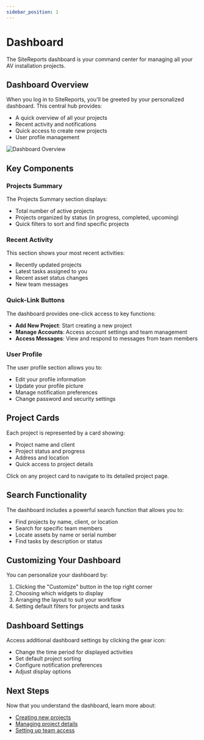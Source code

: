 ```yaml
---
sidebar_position: 1
---
```


# Dashboard

The SiteReports dashboard is your command center for managing all your AV installation projects.

## Dashboard Overview

When you log in to SiteReports, you'll be greeted by your personalized dashboard. This central hub provides:

- A quick overview of all your projects
- Recent activity and notifications
- Quick access to create new projects
- User profile management

![Dashboard Overview](../../static/img/dashboard-placeholder.png)

## Key Components

### Projects Summary

The Projects Summary section displays:

- Total number of active projects
- Projects organized by status (in progress, completed, upcoming)
- Quick filters to sort and find specific projects

### Recent Activity

This section shows your most recent activities:

- Recently updated projects
- Latest tasks assigned to you
- Recent asset status changes
- New team messages

### Quick-Link Buttons

The dashboard provides one-click access to key functions:

- **Add New Project**: Start creating a new project
- **Manage Accounts**: Access account settings and team management
- **Access Messages**: View and respond to messages from team members

### User Profile

The user profile section allows you to:

- Edit your profile information
- Update your profile picture
- Manage notification preferences
- Change password and security settings

## Project Cards

Each project is represented by a card showing:

- Project name and client
- Project status and progress
- Address and location
- Quick access to project details

Click on any project card to navigate to its detailed project page.

## Search Functionality

The dashboard includes a powerful search function that allows you to:

- Find projects by name, client, or location
- Search for specific team members
- Locate assets by name or serial number
- Find tasks by description or status

## Customizing Your Dashboard

You can personalize your dashboard by:

1. Clicking the "Customize" button in the top right corner
2. Choosing which widgets to display
3. Arranging the layout to suit your workflow
4. Setting default filters for projects and tasks

## Dashboard Settings

Access additional dashboard settings by clicking the gear icon:

- Change the time period for displayed activities
- Set default project sorting
- Configure notification preferences
- Adjust display options

## Next Steps

Now that you understand the dashboard, learn more about:

- [Creating new projects](../guides/create-project)
- [Managing project details](reports)
- [Setting up team access](../guides/team-access)